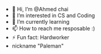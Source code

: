 - 👋 Hi, I’m @Ahmed chai
- 👀 I’m interested in CS and Coding 
- 🌱 I’m currently learning
- 📫 How to reach me resposable :)
- ⚡ Fun fact: Hardworker
- nickname "Paleman"

<!---
Chahi-Solutions/Chahi-Solutions is a ✨ special ✨ repository because its `README.md` (this file) appears on your GitHub profile.
You can click the Preview link to take a look at your changes.
--->

